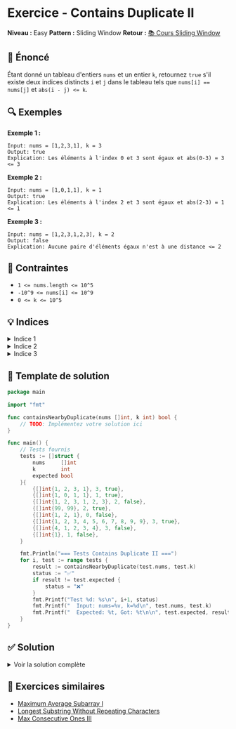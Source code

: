 # Exercice - Contains Duplicate II

**Niveau :** Easy
**Pattern :** Sliding Window
**Retour :** [📚 Cours Sliding Window](../../courses/02-sliding-window.md)

## 📝 Énoncé

Étant donné un tableau d'entiers `nums` et un entier `k`, retournez `true` s'il existe deux indices distincts `i` et `j` dans le tableau tels que `nums[i] == nums[j]` et `abs(i - j) <= k`.

## 🔍 Exemples

**Exemple 1 :**
```
Input: nums = [1,2,3,1], k = 3
Output: true
Explication: Les éléments à l'index 0 et 3 sont égaux et abs(0-3) = 3 <= 3
```

**Exemple 2 :**
```
Input: nums = [1,0,1,1], k = 1
Output: true
Explication: Les éléments à l'index 2 et 3 sont égaux et abs(2-3) = 1 <= 1
```

**Exemple 3 :**
```
Input: nums = [1,2,3,1,2,3], k = 2
Output: false
Explication: Aucune paire d'éléments égaux n'est à une distance <= 2
```

## 🎯 Contraintes

- `1 <= nums.length <= 10^5`
- `-10^9 <= nums[i] <= 10^9`
- `0 <= k <= 10^5`

## 💡 Indices

<details>
<summary>Indice 1</summary>

Utilisez une fenêtre glissante de taille `k+1`. Maintenez un set des éléments dans la fenêtre courante.

</details>

<details>
<summary>Indice 2</summary>

Si vous trouvez un élément déjà présent dans le set, vous avez trouvé une paire valide.

</details>

<details>
<summary>Indice 3</summary>

Quand la fenêtre dépasse la taille `k+1`, retirez l'élément le plus ancien du set.

</details>

## 🔨 Template de solution

```go
package main

import "fmt"

func containsNearbyDuplicate(nums []int, k int) bool {
    // TODO: Implémentez votre solution ici
}

func main() {
    // Tests fournis
    tests := []struct {
        nums     []int
        k        int
        expected bool
    }{
        {[]int{1, 2, 3, 1}, 3, true},
        {[]int{1, 0, 1, 1}, 1, true},
        {[]int{1, 2, 3, 1, 2, 3}, 2, false},
        {[]int{99, 99}, 2, true},
        {[]int{1, 2, 1}, 0, false},
        {[]int{1, 2, 3, 4, 5, 6, 7, 8, 9, 9}, 3, true},
        {[]int{4, 1, 2, 3, 4}, 3, false},
        {[]int{1}, 1, false},
    }

    fmt.Println("=== Tests Contains Duplicate II ===")
    for i, test := range tests {
        result := containsNearbyDuplicate(test.nums, test.k)
        status := "✅"
        if result != test.expected {
            status = "❌"
        }
        fmt.Printf("Test %d: %s\n", i+1, status)
        fmt.Printf("  Input: nums=%v, k=%d\n", test.nums, test.k)
        fmt.Printf("  Expected: %t, Got: %t\n\n", test.expected, result)
    }
}
```

## ✅ Solution

<details>
<summary>Voir la solution complète</summary>

```go
func containsNearbyDuplicate(nums []int, k int) bool {
    if k == 0 {
        return false
    }

    seen := make(map[int]bool)

    for i, num := range nums {
        // Si on a déjà vu ce nombre dans la fenêtre courante
        if seen[num] {
            return true
        }

        // Ajouter le nombre courant au set
        seen[num] = true

        // Si la fenêtre devient trop grande, retirer l'élément le plus ancien
        if i >= k {
            delete(seen, nums[i-k])
        }
    }

    return false
}
```

**Explication :**
1. Utilisez une map pour maintenir les éléments dans une fenêtre glissante de taille `k+1`
2. Pour chaque élément, vérifiez s'il existe déjà dans la fenêtre
3. Si oui, retournez `true` (paire trouvée)
4. Sinon, ajoutez l'élément à la map
5. Si la fenêtre dépasse la taille `k`, retirez l'élément le plus ancien

**Complexité :**
- Temps : O(n) - un seul passage à travers le tableau
- Espace : O(min(n, k)) - au maximum k+1 éléments dans la map

</details>

## 🚀 Exercices similaires

- [Maximum Average Subarray I](max-average.md)
- [Longest Substring Without Repeating Characters](../medium/longest-substring.md)
- [Max Consecutive Ones III](../medium/max-ones.md)